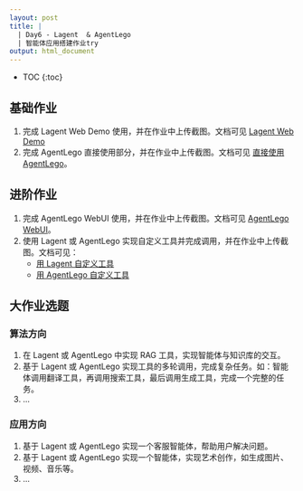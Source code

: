 ```yaml
---
layout: post
title: | 
  | Day6 - Lagent  & AgentLego 
  | 智能体应用搭建作业try
output: html_document
---
```



* TOC
{:toc}


## 基础作业

1. 完成 Lagent Web Demo 使用，并在作业中上传截图。文档可见 [Lagent Web Demo](lagent.md#1-lagent-web-demo)
2. 完成 AgentLego 直接使用部分，并在作业中上传截图。文档可见 [直接使用 AgentLego](agentlego.md#1-直接使用-agentlego)。
   
## 进阶作业

1. 完成 AgentLego WebUI 使用，并在作业中上传截图。文档可见 [AgentLego WebUI](agentlego.md#2-作为智能体工具使用)。
2. 使用 Lagent 或 AgentLego 实现自定义工具并完成调用，并在作业中上传截图。文档可见：
   - [用 Lagent 自定义工具](lagent.md#2-用-lagent-自定义工具)
   - [用 AgentLego 自定义工具](agentlego.md#3-用-agentlego-自定义工具)

## 大作业选题

### 算法方向

1. 在 Lagent 或 AgentLego 中实现 RAG 工具，实现智能体与知识库的交互。
2. 基于 Lagent 或 AgentLego 实现工具的多轮调用，完成复杂任务。如：智能体调用翻译工具，再调用搜索工具，最后调用生成工具，完成一个完整的任务。
3. ...

### 应用方向

1. 基于 Lagent 或 AgentLego 实现一个客服智能体，帮助用户解决问题。
2. 基于 Lagent 或 AgentLego 实现一个智能体，实现艺术创作，如生成图片、视频、音乐等。
3. ...
